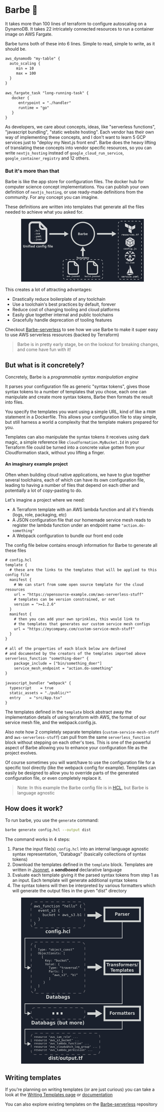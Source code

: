 # Barbe 🧔

It takes more than 100 lines of terraform to configure autoscaling on a DynamoDB.
It takes 22 intricately connected resources to run a container image on AWS Fargate.

Barbe turns both of these into 6 lines. Simple to read, simple to write, as it should be.
```hcl
aws_dynamodb "my-table" {
  auto_scaling {
     min = 10
     max = 100
  }
}

aws_fargate_task "long-running-task" {
   docker {
      entrypoint = "./handler"
      runtime = "go"
   }
}
```

As developers, we care about concepts, ideas, like "serverless functions", "javascript bundling", "static website hosting".
Each vendor has their own way of implementing these concepts, and I don't want to learn 5 GCP services just to "deploy my Next.js front end".
Barbe does the heavy lifting of translating these concepts into vendor specific resources, so you can write `nextjs_hosting` instead of `google_cloud_run_service`, `google_container_registry` and 12 others.

### But it's more than that

Barbe is like the app store for configuration files. The docker hub for computer science concept implementations. 
You can publish your own definition of `nextjs_hosting`, or use ready-made definitions from the community.
For any concept you can imagine.

These definitions are written into templates that generate all the files needed to achieve what you asked for.

<p align="center">
  <img src="./readme_img_1.png" width="400" />
</p>

This creates a lot of attracting advantages:
- Drastically reduce boilerplate of any toolchain
- Use a toolchain's best practices by default, forever
- Reduce cost of changing tooling and cloud platforms
- Easily glue together internal and public toolchains
- Gracefully handle deprecation of tooling features

Checkout [Barbe-serverless](https://github.com/Plenituz/barbe-serverless) to see how we use Barbe to make it super easy to use AWS
serverless resources (backed by Terraform)

> Barbe is in pretty early stage, be on the lookout for breaking changes, and come have fun with it!

## But what is it concretely?

Concretely, Barbe is a _programmable syntax manipulation engine_

It parses your configuration file as generic "syntax tokens", gives those syntax tokens to a number of templates that you chose, 
each one can manipulate and create more syntax tokens, Barbe then formats the result into files.

You specify the templates you want using a simple URL, kind of like a `FROM` statement in a Dockerfile.
This allows your configuration file to stay simple, but still harness a world a complexity that the template makers prepared for you.

Templates can also manipulate the syntax tokens it receives using dark magic, a simple reference like `cloudformation.MyBucket.Id` in your Terraform file could be turned
into a concrete value gotten from your Cloudformation stack, without you lifting a finger.

#### An imaginary example project

Often when building cloud native applications, we have to glue together several toolchains, 
each of which can have its own configuration file, leading to having a number of files that depend on each other and 
potentially a lot of copy-pasting to do.

Let's imagine a project where we need:
 - A Terraform template with an AWS lambda function and all it's friends (logs, role, packaging, etc)
 - A JSON configuration file that our homemade service mesh reads to register the lambda function under an endpoint name `"action.do-something"`
 - A Webpack configuration to bundle our front end code

The config file below contains enough information for Barbe to generate all these files
```hcl
# config.hcl
template {
  # these are the links to the templates that will be applied to this config file
  manifest {
    # We can start from some open source template for the cloud resources
    url = "https://opensource-example.com/aws-serverless-stuff"
    # templates can be version constrained, or not
    version = ">=1.2.6"
  }
  manifest {
    # then you can add your own sprinkles, this would link to
    # the templates that generates our custom service mesh configs
    url = "https://mycompany.com/custom-service-mesh-stuff"
  }
}

# all of the properties of each block below are defined 
# and documented by the creators of the templates imported above
serverless_function "something-doer" {
    package_include = ["bin/something_doer"]
    service_mesh_endpoint = "action.do-something"
}

javascript_bundler "webpack" {
  typescript    = true
  static_assets = "./public/*"
  entry    = "src/App.tsx"
}
```

The templates defined in the `template` block abstract away the implementation details of using terraform with AWS, 
the format of our service mesh file, and the webpack.config.js. 

Also note how 2 completely separate templates (`custom-service-mesh-stuff` and `aws-serverless-stuff`) can pull from the same 
`serverless_function` block without stepping on each other's toes. 
This is one of the powerful aspect of Barbe allowing you to enhance your configuration file as the project evolves.

Of course sometimes you will want/have to use the configuration file for a specific tool directly (like the webpack config for example).
Templates can easily be designed to allow you to override parts of the generated configuration file, or even completely replace it.

> Note: In this example the Barbe config file is in [HCL](https://github.com/hashicorp/hcl), but Barbe is language agnostic

## How does it work?

To run barbe, you use the `generate` command: 
```bash
barbe generate config.hcl --output dist
```

The command works in 4 steps:

1. Parse the input file(s) `config.hcl` into an internal language agnostic syntax representation, "Databags" (basically collections of syntax tokens)
2. Download the templates defined in the `template` block. Templates are written
   in [Jsonnet](https://jsonnet.org/), a **_sandboxed_** declarative language
3. Evaluate each template giving it the parsed syntax tokens from step 1 as an input. Each template will generate
   additional syntax tokens
4. The syntax tokens will then be interpreted by various formatters which will generate the output files in the given "dist"
   directory

<p align="center">
  <img src="./readme_img_2.png" width="400" />
</p>

## Writing templates

If you're planning on writing templates (or are just curious) you can take a look at the [Writing Templates page](./docs/writing-templates.md) or [documentation](./docs/README.md)

You can also explore existing templates on the [Barbe-serverless](https://github.com/Plenituz/barbe-serverless) repository